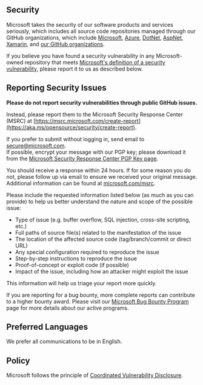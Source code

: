 <!-- BEGIN MICROSOFT SECURITY.MD V0.0.7 BLOCK -->

## Security

Microsoft takes the security of our software products and services seriously, which includes all source code
repositories managed through our GitHub organizations, which include [Microsoft](https://github.com/Microsoft),
[Azure](https://github.com/Azure), [DotNet](https://github.com/dotnet), [AspNet](https://github.com/aspnet),
[Xamarin](https://github.com/xamarin), and [our GitHub organizations](https://opensource.microsoft.com/).

If you believe you have found a security vulnerability in any Microsoft-owned repository that meets
[Microsoft's definition of a security vulnerability](https://aka.ms/opensource/security/definition), please
report it to us as described below.

## Reporting Security Issues

**Please do not report security vulnerabilities through public GitHub issues.**

Instead, please report them to the Microsoft Security Response Center (MSRC) at
[https://msrc.microsoft.com/create-report](https://aka.ms/opensource/security/create-report).

If you prefer to submit without logging in, send email to [secure@microsoft.com](mailto:secure@microsoft.com).  
If possible, encrypt your message with our PGP key; please download it from the
[Microsoft Security Response Center PGP Key page](https://aka.ms/opensource/security/pgpkey).

You should receive a response within 24 hours. If for some reason you do not, please follow up via email to ensure
we received your original message. Additional information can be found at
[microsoft.com/msrc](https://aka.ms/opensource/security/msrc).

Please include the requested information listed below (as much as you can provide) to help us better understand the
nature and scope of the possible issue:

* Type of issue (e.g. buffer overflow, SQL injection, cross-site scripting, etc.)
* Full paths of source file(s) related to the manifestation of the issue
* The location of the affected source code (tag/branch/commit or direct URL)
* Any special configuration required to reproduce the issue
* Step-by-step instructions to reproduce the issue
* Proof-of-concept or exploit code (if possible)
* Impact of the issue, including how an attacker might exploit the issue

This information will help us triage your report more quickly.

If you are reporting for a bug bounty, more complete reports can contribute to a higher bounty award. Please visit
our [Microsoft Bug Bounty Program](https://aka.ms/opensource/security/bounty) page for more details about our active
programs.

## Preferred Languages

We prefer all communications to be in English.

## Policy

Microsoft follows the principle of [Coordinated Vulnerability Disclosure](https://aka.ms/opensource/security/cvd).

<!-- END MICROSOFT SECURITY.MD BLOCK -->